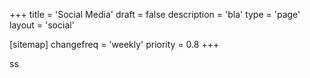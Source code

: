 +++
title = 'Social Media'
draft = false
description = 'bla'
type = 'page'
layout = 'social'

[sitemap]
  changefreq = 'weekly'
  priority = 0.8
+++

ss
